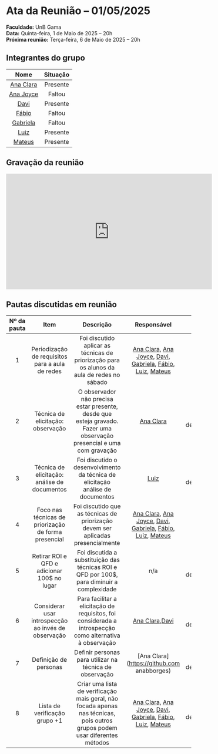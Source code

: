 # Ata da Reunião – 01/05/2025

**Faculdade:** UnB Gama  
**Data:** Quinta-feira, 1 de Maio de 2025 – 20h  
**Próxima reunião:** Terça-feira, 6 de Maio de 2025 – 20h 

## Integrantes do grupo

| Nome | Situação|
|:----:|:-------:|
| [Ana Clara](https://github.com/anabborges) | Presente |
| [Ana Joyce](https://github.com/anajoyceamorim) | Faltou |
| [Davi](https://github.com/daviRolvr) | Presente |
| [Fábio](https://github.com/fabinsz) | Faltou |
| [Gabriela](https://github.com/gaubiela) | Faltou |
| [Luiz](https://github.com/luizfaria1989) | Presente |
| [Mateus](https://github.com/MVConsorte) | Presente |

## Gravação da reunião

<iframe width="560" height="315" src="https://www.youtube.com/embed/lia0PyBMV7I?si=uAlVJ78vjWfofQWy" title="YouTube video player" frameborder="0" allow="accelerometer; autoplay; clipboard-write; encrypted-media; gyroscope; picture-in-picture; web-share" referrerpolicy="strict-origin-when-cross-origin" allowfullscreen></iframe>

## Pautas discutidas em reunião

| Nº da pauta | Item                        | Descrição                                                                                     | Responsável                    | Status              |
|:-----------:|:---------------------------:|:---------------------------------------------------------------------------------------------:|:------------------------------:|:-------------------:|
| 1           | Periodização de requisitos para a aula de redes    | Foi discutido aplicar as técnicas de priorização para os alunos da aula de redes no sábado              | [Ana Clara](https://github.com/anabborges), [Ana Joyce](https://github.com/anajoyceamorim), [Davi](https://github.com/daviRolvr), [Gabriela](https://github.com/gaubiela), [Fábio](https://github.com/fabinsz), [Luiz](https://github.com/luizfaria1989), [Mateus](https://github.com/MVConsorte) | -               |
| 2           | Técnica de elicitação: observação                  | O observador não precisa estar presente, desde que esteja gravado. Fazer uma observação presencial e uma com gravação | [Ana Clara](https://github.com/anabborges) | Em desenvolvimento |
| 3           | Técnica de elicitação: análise de documentos       | Foi discutido o desenvolvimento da técnica de elicitação análise de documentos                          | [Luiz](https://github.com/luizfaria1989)                                             | Em desenvolvimento  |
| 4           | Foco nas técnicas de priorização de forma presencial | Foi discutido que as técnicas de priorização devem ser aplicadas presencialmente                         | [Ana Clara](https://github.com/anabborges), [Ana Joyce](https://github.com/anajoyceamorim), [Davi](https://github.com/daviRolvr), [Gabriela](https://github.com/gaubiela), [Fábio](https://github.com/fabinsz), [Luiz](https://github.com/luizfaria1989), [Mateus](https://github.com/MVConsorte) | -               |
| 5           | Retirar ROI e QFD e adicionar 100$ no lugar        | Foi discutida a substituição das técnicas ROI e QFD por 100$, para diminuir a complexidade              | n/a                                                | Em desenvolvimento  |
| 6           | Considerar usar introspecção ao invés de observação| Para facilitar a elicitação de requisitos, foi considerada a introspecção como alternativa à observação | [Ana Clara](https://github.com/anabborges),[Davi](https://github.com/daviRolvr)                             | Em desenvolvimento  |
| 7           | Definição de personas                              | Definir personas para utilizar na técnica de observação                                                 | [Ana Clara](https://github.com anabborges)  | Em desenvolvimento  |
| 8           | Lista de verificação grupo +1                      | Criar uma lista de verificação mais geral, não focada apenas nas técnicas, pois outros grupos podem usar diferentes métodos | [Ana Clara](https://github.com/anabborges), [Ana Joyce](https://github.com/anajoyceamorim), [Davi](https://github.com/daviRolvr), [Gabriela](https://github.com/gaubiela), [Fábio](https://github.com/fabinsz), [Luiz](https://github.com/luizfaria1989), [Mateus](https://github.com/MVConsorte) | Em desenvolvimento |
